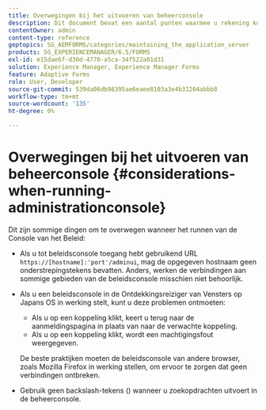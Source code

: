 ```yaml
---
title: Overwegingen bij het uitvoeren van beheerconsole
description: Dit document bevat een aantal punten waarmee u rekening kunt houden wanneer u de beheerconsole uitvoert.
contentOwner: admin
content-type: reference
geptopics: SG_AEMFORMS/categories/maintaining_the_application_server
products: SG_EXPERIENCEMANAGER/6.5/FORMS
exl-id: e15dae6f-d30d-4770-a5ca-34f522a01d31
solution: Experience Manager, Experience Manager Forms
feature: Adaptive Forms
role: User, Developer
source-git-commit: 539da06db98395ae6eaee8103a3e4b31204abbb8
workflow-type: tm+mt
source-wordcount: '135'
ht-degree: 0%

---
```


# Overwegingen bij het uitvoeren van beheerconsole {#considerations-when-running-administrationconsole}

Dit zijn sommige dingen om te overwegen wanneer het runnen van de Console van het Beleid:

* Als u tot beleidsconsole toegang hebt gebruikend URL `https://[hostname]:'port'/adminui`, mag de opgegeven hostnaam geen onderstrepingstekens bevatten. Anders, werken de verbindingen aan sommige gebieden van de beleidsconsole misschien niet behoorlijk.
* Als u een beleidsconsole in de Ontdekkingsreiziger van Vensters op Japans OS in werking stelt, kunt u deze problemen ontmoeten:

   * Als u op een koppeling klikt, keert u terug naar de aanmeldingspagina in plaats van naar de verwachte koppeling.
   * Als u op een koppeling klikt, wordt een machtigingsfout weergegeven.

  De beste praktijken moeten de beleidsconsole van andere browser, zoals Mozilla Firefox in werking stellen, om ervoor te zorgen dat geen verbindingen ontbreken.

* Gebruik geen backslash-tekens () wanneer u zoekopdrachten uitvoert in de beheerconsole.
